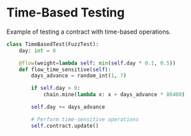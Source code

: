 # Time-Based Testing

Example of testing a contract with time-based operations.

```python
class TimeBasedTest(FuzzTest):
    day: int = 0

    @flow(weight=lambda self: min(self.day * 0.1, 0.5))
    def flow_time_sensitive(self):
        days_advance = random_int(1, 7)

        if self.day > 0:
            chain.mine(lambda x: x + days_advance * 86400)

        self.day += days_advance

        # Perform time-sensitive operations
        self.contract.update()
```